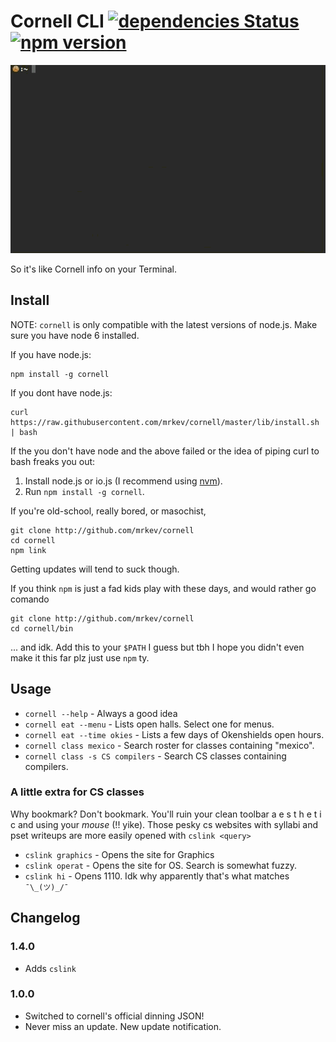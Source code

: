 # Cornell CLI [![dependencies Status](https://david-dm.org/mrkev/cornell/status.svg)](https://david-dm.org/mrkev/cornell) [![npm version](https://badge.fury.io/js/cornell.svg)](https://badge.fury.io/js/cornell)

![gif 🙌](https://github.com/mrkev/cornell/raw/gh-pages/images/usage.gif)

So it's like Cornell info on your Terminal.

## Install

NOTE: `cornell` is only compatible with the latest versions of node.js. Make sure you have node 6 installed.

If you have node.js:

    npm install -g cornell

If you dont have node.js:

    curl https://raw.githubusercontent.com/mrkev/cornell/master/lib/install.sh | bash

If the you don't have node and the above failed or the idea of piping curl to bash freaks you out:

1. Install node.js or io.js (I recommend using [nvm](https://github.com/creationix/nvm)).
2. Run `npm install -g cornell`.

If you're old-school, really bored, or masochist,

    git clone http://github.com/mrkev/cornell
    cd cornell
    npm link

Getting updates will tend to suck though.

If you think `npm` is just a fad kids play with these days, and would rather go comando

    git clone http://github.com/mrkev/cornell
    cd cornell/bin

... and idk. Add this to your `$PATH` I guess but tbh I hope you didn't even make it this far plz just use `npm` ty.

## Usage
 - `cornell --help` - Always a good idea
 - `cornell eat --menu` - Lists open halls. Select one for menus.
 - `cornell eat --time okies` - Lists a few days of Okenshields open hours.
 - `cornell class mexico` - Search roster for classes containing "mexico".
 - `cornell class -s CS compilers` - Search CS classes containing compilers.

### A little extra for CS classes

Why bookmark? Don't bookmark. You'll ruin your clean toolbar a e s t h e t i c and using your _mouse_ (!! yike). Those pesky cs websites with syllabi and pset writeups are more easily opened with `cslink <query>`

- `cslink graphics` - Opens the site for Graphics
- `cslink operat` - Opens the site for OS. Search is somewhat fuzzy.
- `cslink hi` - Opens 1110. Idk why apparently that's what matches `¯\_(ツ)_/¯`

## Changelog

### 1.4.0
- Adds `cslink`

### 1.0.0
- Switched to cornell's official dinning JSON!
- Never miss an update. New update notification.

